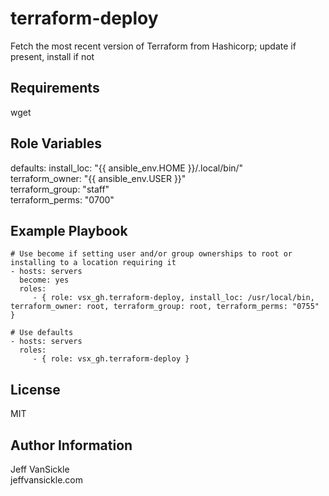 terraform-deploy
=========

Fetch the most recent version of Terraform from Hashicorp; update if present, install if not

Requirements
------------

wget

Role Variables
--------------

defaults:
install_loc: "{{ ansible_env.HOME }}/.local/bin/"  
terraform_owner: "{{ ansible_env.USER }}"  
terraform_group: "staff"  
terraform_perms: "0700"  

Example Playbook
----------------

    # Use become if setting user and/or group ownerships to root or installing to a location requiring it
    - hosts: servers
      become: yes
      roles:
         - { role: vsx_gh.terraform-deploy, install_loc: /usr/local/bin, terraform_owner: root, terraform_group: root, terraform_perms: "0755" }

    # Use defaults
    - hosts: servers
      roles:
         - { role: vsx_gh.terraform-deploy }

License
-------

MIT

Author Information
------------------

Jeff VanSickle  
jeffvansickle.com
